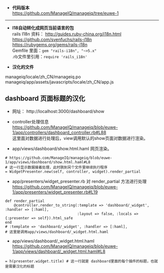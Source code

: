 * **代码版本**   
https://github.com/ManageIQ/manageiq/tree/euwe-1       
-----    

* **I18自动转化成网页当前语言的包**         
rails I18n 资料： http://guides.ruby-china.org/i18n.html     
https://github.com/svenfuchs/rails-i18n             
https://rubygems.org/gems/rails-i18n       
Gemfile 里面：`gem "rails-i18n", "~>5.x"`    
.rb文件里引用：`require 'rails_i18n'`          

* **汉化的文件**     

manageiq/locale/zh_CN/manageiq.po       
manageiq/app/assets/javascripts/locale/zh_CN/app.js      


## dashboard 页面标题的汉化      

* 网址： 
http://localhost:3000/dashboard/show     

*  controller处理信息     
https://github.com/ManageIQ/manageiq/blob/euwe-1/app/controllers/dashboard_controller.rb#L88      
这里面对数据进行处理后，view调用默认的show页面对数据进行渲染。      

*  app/views/dashboard/show.html.haml 网页渲染。     

```
# https://github.com/ManageIQ/manageiq/blob/euwe-1/app/views/dashboard/show.html.haml#L8 
# 这一行显示数据接着处理，此时跳到另个文件里继续执行程序
= WidgetPresenter.new(self, controller, widget).render_partial   
```    

*  app/presenters/widget_presenter.rb 对 render_partial 方法进行处理    
https://github.com/ManageIQ/manageiq/blob/euwe-1/app/presenters/widget_presenter.rb#L19      

```
def render_partial
    @controller.render_to_string(:template => 'dashboard/_widget', :handler => [:haml], 
                                 :layout => false, :locals => {:presenter => self}).html_safe
end
# :template => 'dashboard/_widget', :handler => [:haml], 
# 这里是调用app/views/dashboard/_widget.html.haml 
```        

*  app/views/dashboard/_widget.html.haml       
https://github.com/ManageIQ/manageiq/blob/euwe-1/app/views/dashboard/_widget.html.haml#L8   

```
= h(presenter.widget.title) # 这一行就是 dashboard里面的每个插件的标题，也就是需要汉化的标题
```